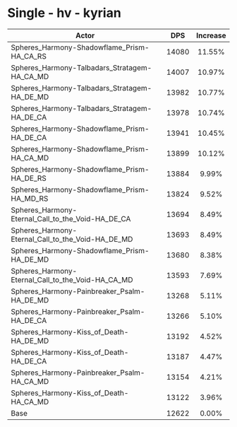 # Single - hv - kyrian
| Actor | DPS | Increase |
|---|:---:|:---:|
|Spheres_Harmony-Shadowflame_Prism-HA_CA_RS|14080|11.55%|
|Spheres_Harmony-Talbadars_Stratagem-HA_CA_MD|14007|10.97%|
|Spheres_Harmony-Talbadars_Stratagem-HA_DE_MD|13982|10.77%|
|Spheres_Harmony-Talbadars_Stratagem-HA_DE_CA|13978|10.74%|
|Spheres_Harmony-Shadowflame_Prism-HA_DE_CA|13941|10.45%|
|Spheres_Harmony-Shadowflame_Prism-HA_CA_MD|13899|10.12%|
|Spheres_Harmony-Shadowflame_Prism-HA_DE_RS|13884|9.99%|
|Spheres_Harmony-Shadowflame_Prism-HA_MD_RS|13824|9.52%|
|Spheres_Harmony-Eternal_Call_to_the_Void-HA_DE_CA|13694|8.49%|
|Spheres_Harmony-Eternal_Call_to_the_Void-HA_DE_MD|13693|8.49%|
|Spheres_Harmony-Shadowflame_Prism-HA_DE_MD|13680|8.38%|
|Spheres_Harmony-Eternal_Call_to_the_Void-HA_CA_MD|13593|7.69%|
|Spheres_Harmony-Painbreaker_Psalm-HA_DE_MD|13268|5.11%|
|Spheres_Harmony-Painbreaker_Psalm-HA_DE_CA|13266|5.10%|
|Spheres_Harmony-Kiss_of_Death-HA_DE_MD|13192|4.52%|
|Spheres_Harmony-Kiss_of_Death-HA_DE_CA|13187|4.47%|
|Spheres_Harmony-Painbreaker_Psalm-HA_CA_MD|13154|4.21%|
|Spheres_Harmony-Kiss_of_Death-HA_CA_MD|13122|3.96%|
|Base|12622|0.00%|
